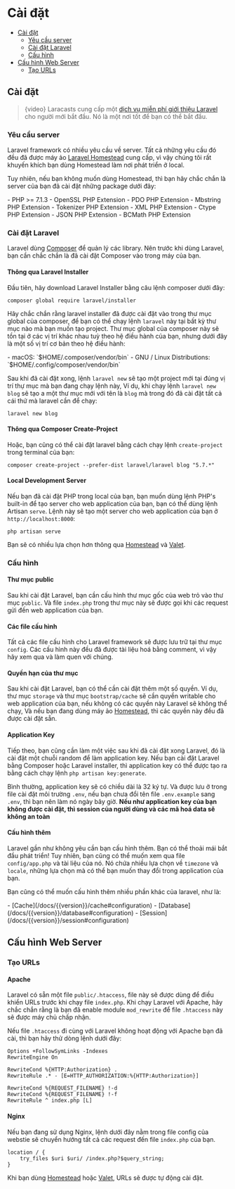 # Cài đặt

- [Cài đặt](#installation)
    - [Yêu cầu server](#server-requirements)
    - [Cài đặt Laravel](#installing-laravel)
    - [Cấu hình](#configuration)
- [Cấu hình Web Server](#web-server-configuration)
    - [Tạo URLs](#pretty-urls)

<a name="installation"></a>
## Cài đặt

> {video} Laracasts cung cấp một [dịch vụ miễn phí giới thiệu Laravel](http://laravelfromscratch.com) cho người mới bắt đầu. Nó là một nơi tốt để bạn có thể bắt đầu.

<a name="server-requirements"></a>
### Yêu cầu server

Laravel framework có nhiều yêu cầu về server. Tất cả những yêu cầu đó đều đã được máy ảo [Laravel Homestead](/docs/{{version}}/homestead) cung cấp, vì vậy chúng tôi rất khuyến khích bạn dùng Homestead làm nơi phát triển ở local.

Tuy nhiên, nếu bạn không muốn dùng Homestead, thì bạn hãy chắc chắn là server của bạn đã cài đặt những package dưới đây:

<div class="content-list" markdown="1">
- PHP >= 7.1.3
- OpenSSL PHP Extension
- PDO PHP Extension
- Mbstring PHP Extension
- Tokenizer PHP Extension
- XML PHP Extension
- Ctype PHP Extension
- JSON PHP Extension
- BCMath PHP Extension
</div>

<a name="installing-laravel"></a>
### Cài đặt Laravel

Laravel dùng [Composer](https://getcomposer.org) để quản lý các library. Nên trước khi dùng Laravel, bạn cần chắc chắn là đã cài đặt Composer vào trong máy của bạn.

#### Thông qua Laravel Installer

Đầu tiên, hãy download Laravel Installer bằng câu lệnh composer dưới đây:

    composer global require laravel/installer

Hãy chắc chắn rằng laravel installer đã được cài đặt vào trong thư mục global của composer, để bạn có thể chạy lệnh `laravel` này tại bất kỳ thư mục nào mà bạn muốn tạo project. Thư mục global của composer này sẽ tồn tại ở các vị trí khác nhau tuỳ theo hệ điều hành của bạn, nhưng dưới đây là một số vị trí cơ bản theo hệ điều hành:

<div class="content-list" markdown="1">
- macOS: `$HOME/.composer/vendor/bin`
- GNU / Linux Distributions: `$HOME/.config/composer/vendor/bin`
</div>

Sau khi đã cài đặt xong, lệnh `laravel new` sẽ tạo một project mới tại đúng vị trí thự mục mà bạn đang chạy lệnh này, Ví dụ, khi chạy lệnh `laravel new blog` sẽ tạo a một thư mục mới với tên là `blog` mà trong đó đã cài đặt tất cả cái thứ mà laravel cần để chạy:

    laravel new blog

#### Thông qua Composer Create-Project

Hoặc, bạn cũng có thể cài đặt laravel bằng cách chạy lệnh `create-project` trong terminal của bạn:

    composer create-project --prefer-dist laravel/laravel blog "5.7.*"

#### Local Development Server

Nếu bạn đã cài đặt PHP trong local của bạn, bạn muốn dùng lệnh PHP's built-in để tạo server cho web application của bạn, bạn có thể dùng lệnh Artisan `serve`. Lệnh này sẽ tạo một server cho web application của bạn ở `http://localhost:8000`:

    php artisan serve

Bạn sẽ có nhiều lựa chọn hơn thông qua [Homestead](/docs/{{version}}/homestead) và [Valet](/docs/{{version}}/valet).

<a name="configuration"></a>
### Cấu hình

#### Thư mục public

Sau khi cài đặt Laravel, bạn cần cấu hình thư mục gốc của web trỏ vào thư mục `public`. Và file `index.php` trong thư mục này sẽ được gọi khi các request gửi đến web application của bạn.

#### Các file cấu hình

Tất cả các file cấu hình cho Laravel framework sẽ được lưu trữ tại thư mục `config`. Các cấu hình này đều đã được tài liệu hoá bằng comment, vì vậy hãy xem qua và làm quen với chúng.

#### Quyền hạn của thư mục

Sau khi cài đặt Laravel, bạn có thể cần cài đặt thêm một số quyền. Ví dụ, thư mục `storage` và thư mục `bootstrap/cache` sẽ cần quyền writable cho web application của bạn, nếu không có các quyền này Laravel sẽ không thể chạy, Và nếu bạn đang dùng máy ảo [Homestead](/docs/{{version}}/homestead), thì các quyền này đều đã được cài đặt sẵn.

#### Application Key

Tiếp theo, bạn cũng cần làm một việc sau khi đã cài đặt xong Laravel, đó là cài đặt một chuỗi random để làm application key. Nếu bạn cài đặt Laravel bằng Composer hoặc Laravel installer, thì application key có thể được tạo ra bằng cách chạy lệnh `php artisan key:generate`.

Bình thường, application key sẽ có chiều dài là 32 ký tự. Và được lưu ở trong file cài đặt môi trường `.env`, nếu bạn chưa đổi tên file `.env.example` sang `.env`, thì bạn nên làm nó ngày bây giờ. **Nếu như application key của bạn không được cài đặt, thì session của người dùng và các mã hoá data sẽ không an toàn**

#### Cấu hình thêm

Laravel gần như không yêu cần bạn cấu hình thêm. Bạn có thể thoải mái bắt đầu phát triển! Tuy nhiên, bạn cũng có thể muốn xem qua file `config/app.php` và tài liệu của nó. Nó chứa nhiều lựa chọn về `timezone` và `locale`, những lựa chọn mà có thể bạn muốn thay đổi trong application của bạn.

Bạn cũng có thể muốn cấu hình thêm nhiều phần khác của laravel, như là:

<div class="content-list" markdown="1">
- [Cache](/docs/{{version}}/cache#configuration)
- [Database](/docs/{{version}}/database#configuration)
- [Session](/docs/{{version}}/session#configuration)
</div>

<a name="web-server-configuration"></a>
## Cấu hình Web Server

<a name="pretty-urls"></a>
### Tạo URLs

#### Apache

Laravel có sẵn một file `public/.htaccess`, file này sẽ được dùng để điều khiển URLs trước khi chạy file `index.php`. Khi chạy Laravel với Apache, hãy chắc chắn rằng là bạn đã enable module `mod_rewrite` để file `.htaccess` này sẽ được máy chủ chấp nhận.

Nếu file `.htaccess` đi cùng với Laravel không hoạt động với Apache bạn đã cài, thì bạn hãy thử dòng lệnh dưới đây:

    Options +FollowSymLinks -Indexes
    RewriteEngine On

    RewriteCond %{HTTP:Authorization} .
    RewriteRule .* - [E=HTTP_AUTHORIZATION:%{HTTP:Authorization}]

    RewriteCond %{REQUEST_FILENAME} !-d
    RewriteCond %{REQUEST_FILENAME} !-f
    RewriteRule ^ index.php [L]

#### Nginx

Nếu bạn đang sử dụng Nginx, lệnh dưới đây nằm trong file config của webstie sẽ chuyển hướng tất cả các request đến file `index.php` của bạn.

    location / {
        try_files $uri $uri/ /index.php?$query_string;
    }

Khi bạn dùng [Homestead](/docs/{{version}}/homestead) hoặc [Valet](/docs/{{version}}/valet), URLs sẽ được tự động cài đặt.

